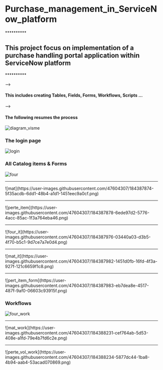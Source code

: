 # Purchase_management_in_ServiceNow_platform

 **********    <h2> This project focus on implementation of a purchase handling portal application within ServiceNow platform </h2>  **********  
 
 --> <h4> This includes creating Tables, Fields, Forms, Workflows, Scripts ... </h4>

 --> <h4> The following resumes the process </h4>
 
 ![diagram_visme](https://user-images.githubusercontent.com/47604307/184386398-4870da69-1a3a-4011-8b02-48ac6b3bd70e.png)
 
  <h3> The login page </h3>
 
 ![login](https://user-images.githubusercontent.com/47604307/184387393-0288ceef-1195-4dc2-ac26-a9c77c987935.png)

 <h3> All Catalog items & Forms </h3>
 
 ![four](https://user-images.githubusercontent.com/47604307/184387872-bee1db33-eae5-435e-8781-95827eb5aa21.png)
  <hr/>
![mat](https://user-images.githubusercontent.com/47604307/184387874-5f35acdb-6dd1-48b4-a1d1-1451eec9a0cf.png)
  <hr>
![perte_item](https://user-images.githubusercontent.com/47604307/184387878-6ede97d2-5776-4acc-85ac-1f3a764eba46.png)
<hr/>
![four_it](https://user-images.githubusercontent.com/47604307/184387976-03440a03-d3b5-4f70-b5c1-9d7ce7a7e0d4.png)
<hr/>
![mat_it](https://user-images.githubusercontent.com/47604307/184387982-1451d0fb-16fd-4f3a-927f-121c6659f1c8.png)
<hr/>
![pert_item_form](https://user-images.githubusercontent.com/47604307/184387983-eb7dea8e-4517-487f-9af0-06603c93915f.png)

<h3> Workflows </h3>

![four_work](https://user-images.githubusercontent.com/47604307/184388228-570cf7af-0d67-4bbb-97da-b1868b88ec8e.png)
<hr/>
![mat_work](https://user-images.githubusercontent.com/47604307/184388231-cef764ab-5d53-408e-a1fd-79e4b7fd6c2e.png)
<hr/>
![perte_vol_work](https://user-images.githubusercontent.com/47604307/184388234-5877dc44-1ba8-4b94-aab4-53acad070869.png)
